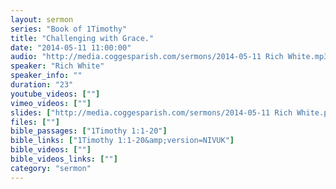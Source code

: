 ```yaml
---
layout: sermon
series: "Book of 1Timothy"
title: "Challenging with Grace."
date: "2014-05-11 11:00:00"
audio: "http://media.coggesparish.com/sermons/2014-05-11 Rich White.mp3"
speaker: "Rich White"
speaker_info: ""
duration: "23"
youtube_videos: [""]
vimeo_videos: [""]
slides: ["http://media.coggesparish.com/sermons/2014-05-11 Rich White.pdf"]
files: [""]
bible_passages: ["1Timothy 1:1-20"]
bible_links: ["1Timothy 1:1-20&amp;version=NIVUK"]
bible_videos: [""]
bible_videos_links: [""]
category: "sermon"
---
```

